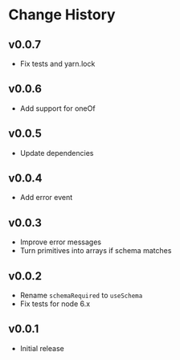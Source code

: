 Change History
==============

v0.0.7
------
* Fix tests and yarn.lock

v0.0.6
------
* Add support for oneOf

v0.0.5
------
* Update dependencies

v0.0.4
------
* Add error event

v0.0.3
------
* Improve error messages
* Turn primitives into arrays if schema matches

v0.0.2
------
* Rename `schemaRequired` to `useSchema`
* Fix tests for node 6.x

v0.0.1
------
* Initial release
